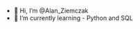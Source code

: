 - 👋 Hi, I’m @Alan_Ziemczak
- 🌱 I’m currently learning - Python and SQL


<!---
Ponurak/Ponurak is a ✨ special ✨ repository because its `README.md` (this file) appears on your GitHub profile.
You can click the Preview link to take a look at your changes.
--->

